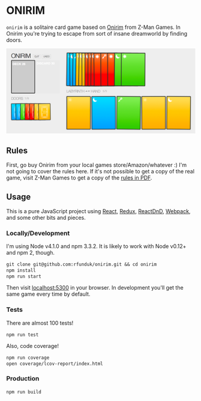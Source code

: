 # ONIRIM

`onirim` is a solitaire card game based on [Onirim][Onirim] from
Z-Man Games. In Onirim you're trying to escape from sort of insane
dreamworld by finding doors.

![Screenshot](./screenshot.png)

[Onirim]: http://zmangames.com/product-details.php?id=1536


## Rules

First, go buy Onirim from your local games store/Amazon/whatever :)
I'm not going to cover the rules here. If it's not possible
to get a copy of the real game, visit Z-Man Games to get
a copy of the [rules in PDF][PDF].

[PDF]: http://zmangames.com/rulebooks/Onirim.pdf


## Usage

This is a pure JavaScript project using [React][React], [Redux][Redux],
[ReactDnD][ReactDnD], [Webpack][Webpack], and some other bits and pieces.

[React]: http://facebook.github.io/react/
[Redux]: https://github.com/rackt/redux
[ReactDnD]: http://gaearon.github.io/react-dnd/
[Webpack]: http://webpack.github.io/


### Locally/Development

I'm using Node v4.1.0 and npm 3.3.2. It is likely to
work with Node v0.12+ and npm 2, though.

    git clone git@github.com:rfunduk/onirim.git && cd onirim
    npm install
    npm run start

Then visit [localhost:5300](http://localhost:5300) in your browser.
In development you'll get the same game every time by default.


### Tests

There are almost 100 tests!

    npm run test

Also, code coverage!

    npm run coverage
    open coverage/lcov-report/index.html


### Production

    npm run build
